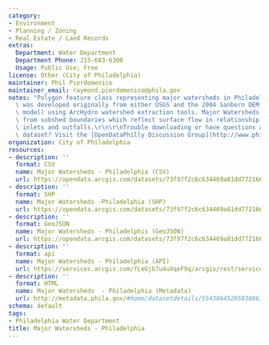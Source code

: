 ```yaml
---
category:
- Environment
- Planning / Zoning
- Real Estate / Land Records
extras:
  Department: Water Department
  Department Phone: 215-683-6300
  Usage: Public Use; Free
license: Other (City of Philadelphia)
maintainer: Phil Pierdomenico
maintainer_email: raymond.pierdomenico@phila.gov
notes: "Polygon feature class representing major watersheds in Philadelphia. Data\
  \ was developed originally from either USGS and the 2004 Sanborn DEM (digital elevation\
  \ model) using ArcHydro watershed extraction tools. Major Watersheds are dissolved\
  \ from subshed boundaries which reflect surface flow in relationship to stormwater\
  \ inlets and outfalls.\r\n\r\nTrouble downloading or have questions about this City\
  \ dataset? Visit the [OpenDataPhilly Discussion Group](http://www.phila.gov/data/discuss/)"
organization: City of Philadelphia
resources:
- description: ''
  format: CSV
  name: Major Watersheds - Philadelphia (CSV)
  url: https://opendata.arcgis.com/datasets/73f97f2c6c634469a81dd7721661b63f_0.csv
- description: ''
  format: SHP
  name: Major Watersheds -Philadelphia (SHP)
  url: https://opendata.arcgis.com/datasets/73f97f2c6c634469a81dd7721661b63f_0.zip
- description: ''
  format: GeoJSON
  name: Major Watersheds - Philadelphis (GeoJSON)
  url: https://opendata.arcgis.com/datasets/73f97f2c6c634469a81dd7721661b63f_0.geojson
- description: ''
  format: api
  name: Major Watersheds - Philadelphia (API)
  url: https://services.arcgis.com/fLeGjb7u4uXqeF9q/arcgis/rest/services/Major_Watersheds_Phila/FeatureServer/0/query?outFields=*&where=1%3D1
- description: ''
  format: HTML
  name: Major Watersheds  - Philadelphia (Metadata)
  url: http://metadata.phila.gov/#home/datasetdetails/5543864520583086178c4e77/
schema: default
tags:
- Philadelphia Water Department
title: Major Watersheds - Philadelphia
---
```

